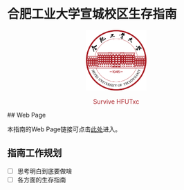 # 合肥工业大学宣城校区生存指南

<p align="center">
    <a href="https://github.com/survive-hfutxc/survive-hfutxc.github.io">
      <img alt="HFUT" src="./docs/_media/HFUT_logo.png" height="140">
    </a>
</p>


<p align="center">
	<font color="AA1F26">Survive HFUTxc</font>
</p>
## Web Page

本指南的Web Page链接可点击[此处](https://survive-hfutxc.github.io)进入。

## 指南工作规划

- [ ] 思考明白到底要做啥
- [ ] 各方面的生存指南
